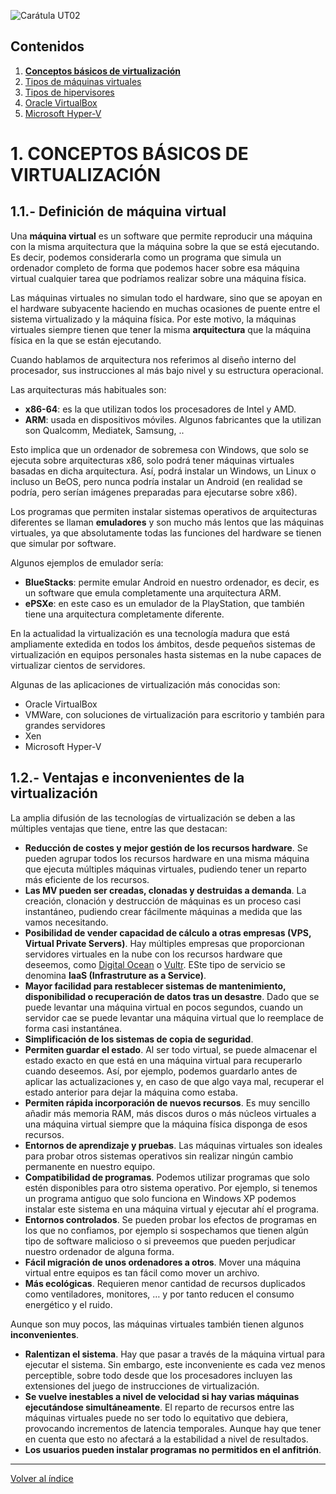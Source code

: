 <link rel="stylesheet" href="../styles.css">

![Carátula UT02](imgs/caratula_ut02.png)

## Contenidos

1. [**Conceptos básicos de virtualización**](01_conceptos_básicos.md)
2. [Tipos de máquinas virtuales](02_tipos_MV.md)
3. [Tipos de hipervisores](03_tipos_hipervisores.md)
4. [Oracle VirtualBox](04_virtualbox.md)
5. [Microsoft Hyper-V](05_hiper-v.md)


# 1. CONCEPTOS BÁSICOS DE VIRTUALIZACIÓN

## 1.1.- Definición de máquina virtual

Una **máquina virtual** es un software que permite reproducir una máquina con la misma arquitectura que la máquina sobre la que se está ejecutando. Es decir, podemos considerarla como un programa que simula un ordenador completo de forma que podemos hacer sobre esa máquina virtual cualquier tarea que podríamos realizar sobre una máquina física.

Las máquinas virtuales no simulan todo el hardware, sino que se apoyan en el hardware subyacente haciendo en muchas ocasiones de puente entre el sistema virtualizado y la máquina física. Por este motivo, la máquinas virtuales siempre tienen que tener la misma **arquitectura** que la máquina física en la que se están ejecutando.

Cuando hablamos de arquitectura nos referimos al diseño interno del procesador, sus instrucciones al más bajo nivel y su estructura operacional.

Las arquitecturas más habituales son:

- **x86-64**: es la que utilizan todos los procesadores de Intel y AMD. 
- **ARM**: usada en dispositivos móviles. Algunos fabricantes que la utilizan son Qualcomm, Mediatek, Samsung, ..

Esto implica que un ordenador de sobremesa con Windows, que solo se ejecuta sobre arquitecturas x86, solo podrá tener máquinas virtuales basadas en dicha arquitectura. Así, podrá instalar un Windows, un Linux o incluso un BeOS, pero nunca podría instalar un Android (en realidad se podría, pero serían imágenes preparadas para ejecutarse sobre x86).

Los programas que permiten instalar sistemas operativos de arquitecturas diferentes se llaman **emuladores** y son mucho más lentos que las máquinas virtuales, ya que absolutamente todas las funciones del hardware se tienen que simular por software.

Algunos ejemplos de emulador sería:

- **BlueStacks**: permite emular Android en nuestro ordenador, es decir, es un software que emula completamente una arquitectura ARM.
- **ePSXe**: en este caso es un emulador de la PlayStation, que también tiene una arquitectura completamente diferente.

En la actualidad la virtualización es una tecnología madura que está ampliamente extedida en todos los ámbitos, desde pequeños sistemas de virtualización en equipos personales hasta sistemas en la nube capaces de virtualizar cientos de servidores. 

Algunas de las aplicaciones de virtualización más conocidas son:

- Oracle VirtualBox
- VMWare, con soluciones de virtualización para escritorio y también para grandes servidores
- Xen
- Microsoft Hyper-V


## 1.2.- Ventajas e inconvenientes de la virtualización

La amplia difusión de las tecnologías de virtualización se deben a las múltiples ventajas que tiene, entre las que destacan:

- **Reducción de costes y mejor gestión de los recursos hardware**. Se pueden agrupar todos los recursos hardware en una misma máquina que ejecuta múltiples máquinas virtuales, pudiendo tener un reparto más eficiente de los recursos. 
- **Las MV pueden ser creadas, clonadas y destruidas a demanda**. La creación, clonación y destrucción de máquinas es un proceso casi instantáneo, pudiendo crear fácilmente máquinas a medida que las vamos necesitando.
- **Posibilidad de vender capacidad de cálculo a otras empresas (VPS, Virtual Private Servers)**. Hay múltiples empresas que proporcionan servidores virtuales en la nube con los recursos hardware que deseemos, como [Digital Ocean](https://www.digitalocean.com) o [Vultr](https://www.vultr.com/). ESte tipo de servicio se denomina **IaaS (Infrastruture as a Service)**.
- **Mayor facilidad para restablecer sistemas de mantenimiento, disponibilidad o recuperación de datos tras un desastre**. Dado que se puede levantar una máquina virtual en pocos segundos, cuando un servidor cae se puede levantar una máquina virtual que lo reemplace de forma casi instantánea.
- **Simplificación de los sistemas de copia de seguridad**. 
- **Permiten guardar el estado**. Al ser todo virtual, se puede almacenar el estado exacto en que está en una máquina virtual para recuperarlo cuando deseemos. Así, por ejemplo, podemos guardarlo antes de aplicar las actualizaciones y, en caso de que algo vaya mal, recuperar el estado anterior para dejar la máquina como estaba.
- **Permiten rápida incorporación de nuevos recursos**. Es muy sencillo añadir más memoria RAM, más discos duros o más núcleos virtuales a una máquina virtual siempre que la máquina física disponga de esos recursos.
- **Entornos de aprendizaje y pruebas**. Las máquinas virtuales son ideales para probar otros sistemas operativos sin realizar ningún cambio permanente en nuestro equipo.
- **Compatibilidad de programas**. Podemos utilizar programas que solo estén disponibles para otro sistema operativo. Por ejemplo, si tenemos un programa antiguo que solo funciona en Windows XP podemos instalar este sistema en una máquina virtual y ejecutar ahí el programa.
- **Entornos controlados**. Se pueden probar los efectos de programas en los que no confiamos, por ejemplo si sospechamos que tienen algún tipo de software malicioso o si preveemos que pueden perjudicar nuestro ordenador de alguna forma.
- **Fácil migración de unos ordenadores a otros**. Mover una máquina virtual entre equipos es tan fácil como mover un archivo.
- **Más ecológicas**. Requieren menor cantidad de recursos duplicados como ventiladores, monitores, … y por tanto reducen el consumo energético y el ruido.

Aunque son muy pocos, las máquinas virtuales también tienen algunos **inconvenientes**.

- **Ralentizan el sistema**. Hay que pasar a través de la máquina virtual para ejecutar el sistema. Sin embargo, este inconveniente es cada vez menos perceptible, sobre todo desde que los procesadores incluyen las extensiones del juego de instrucciones de virtualización.
- **Se vuelve inestables a nivel de velocidad si hay varias máquinas ejecutándose simultáneamente**. El reparto de recursos entre las máquinas virtuales puede no ser todo lo equitativo que debiera, provocando incrementos de latencia temporales. Aunque hay que tener en cuenta que esto no afectará a la estabilidad a nivel de resultados.
- **Los usuarios pueden instalar programas no permitidos en el anfitrión**.


*** 

[Volver al índice](index_UT02.md)
